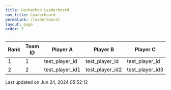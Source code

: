 ```yaml
---
title: Hackathon Leaderboard
nav_title: Leaderboard
permalink: /leaderboard/
layout: page
order: 5
---
```


|Rank            |Team ID         |Player A        |Player B        |Player C        |Total Score     |
|----------------|----------------|----------------|----------------|----------------|----------------|
|1               |1               |test_player_id  |test_player_id  |test_player_id  |105.26          |
|2               |2               |test_player_id1 |test_player_id2 |test_player_id3 |210.53          |

Last updated on Jun 24, 2024 05:52:12